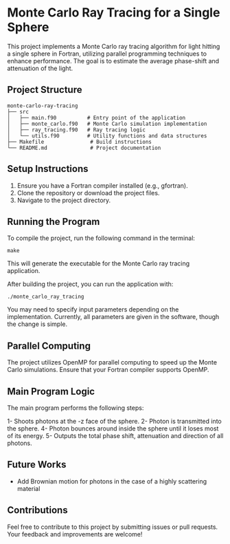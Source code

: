 # Monte Carlo Ray Tracing for a Single Sphere

This project implements a Monte Carlo ray tracing algorithm for light hitting a single sphere in Fortran, utilizing parallel programming techniques to enhance performance. The goal is to estimate the average phase-shift and attenuation of the light. 

## Project Structure

```
monte-carlo-ray-tracing
├── src
│   ├── main.f90          # Entry point of the application
│   ├── monte_carlo.f90   # Monte Carlo simulation implementation
│   ├── ray_tracing.f90   # Ray tracing logic
│   └── utils.f90         # Utility functions and data structures
├── Makefile               # Build instructions
└── README.md              # Project documentation
```

## Setup Instructions

1. Ensure you have a Fortran compiler installed (e.g., gfortran).
2. Clone the repository or download the project files.
3. Navigate to the project directory.

## Running the Program

To compile the project, run the following command in the terminal:

```
make
```

This will generate the executable for the Monte Carlo ray tracing application.


After building the project, you can run the application with:

```
./monte_carlo_ray_tracing
```

You may need to specify input parameters depending on the implementation. Currently, all parameters are given in the software, though the change is simple. 

## Parallel Computing 

The project utilizes OpenMP for parallel computing to speed up the Monte Carlo simulations. Ensure that your Fortran compiler supports OpenMP.

## Main Program Logic

The main program performs the following steps:

1- Shoots photons at the -z face of the sphere. 
2- Photon is transmitted into the sphere. 
4- Photon bounces around inside the sphere until it loses most of its energy. 
5- Outputs the total phase shift, attenuation and direction of all photons. 

## Future Works

- Add Brownian motion for photons in the case of a highly scattering material

## Contributions

Feel free to contribute to this project by submitting issues or pull requests. Your feedback and improvements are welcome!
